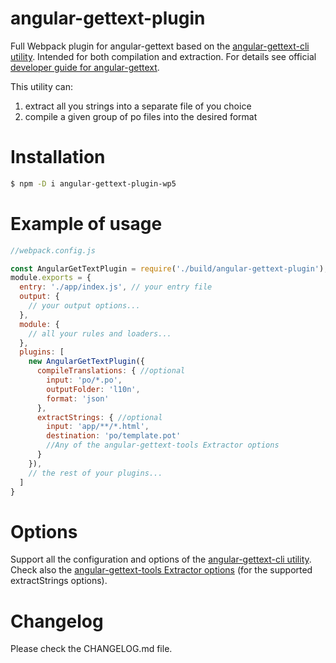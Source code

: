 # angular-gettext-plugin
Full Webpack plugin for angular-gettext based on the [angular-gettext-cli utility](https://github.com/huston007/angular-gettext-cli). Intended for both compilation and extraction. For details see official [developer guide for angular-gettext](https://angular-gettext.rocketeer.be/dev-guide/).

This utility can:
1. extract all you strings into a separate file of you choice
2. compile a given group of po files into the desired format

# Installation
```bash
$ npm -D i angular-gettext-plugin-wp5
```

# Example of usage
```javascript
//webpack.config.js

const AngularGetTextPlugin = require('./build/angular-gettext-plugin');
module.exports = {
  entry: './app/index.js', // your entry file
  output: {
    // your output options...
  },
  module: {
    // all your rules and loaders...
  },
  plugins: [
    new AngularGetTextPlugin({
      compileTranslations: { //optional
        input: 'po/*.po',
        outputFolder: 'l10n',
        format: 'json'
      },
      extractStrings: { //optional
        input: 'app/**/*.html',
        destination: 'po/template.pot'
        //Any of the angular-gettext-tools Extractor options
      }
    }),
    // the rest of your plugins...
  ]
}
```

# Options
Support all the configuration and options of the [angular-gettext-cli utility](https://github.com/huston007/angular-gettext-cli). Check also the [angular-gettext-tools Extractor options](https://github.com/rubenv/angular-gettext-tools#options) (for the supported extractStrings options).

# Changelog
Please check the CHANGELOG.md file.
